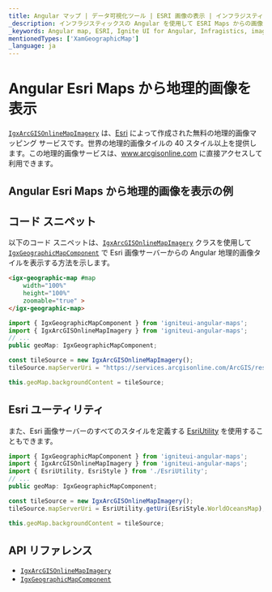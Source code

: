 ```yaml
---
title: Angular マップ | データ可視化ツール | ESRI 画像の表示 | インフラジスティックス
_description: インフラジスティックスの Angular を使用して ESRI Maps からの画像を表示します。Ignite UI for Angular マップ チュートリアルを是非お試しください!
_keywords: Angular map, ESRI, Ignite UI for Angular, Infragistics, imagery tile source, map background, Angular マップ, ESRI, インフラジスティックス, 画像タイル ソース, マップ背景
mentionedTypes: ['XamGeographicMap']
_language: ja
---
```


# Angular Esri Maps から地理的画像を表示

[`IgxArcGISOnlineMapImagery`]({environment:dvApiBaseUrl}/products/ignite-ui-angular/api/docs/typescript/latest/classes/igniteui_angular_maps.igxarcgisonlinemapimagery.html) は、<a href="https://www.esri.com/" target="_blank">Esri</a> によって作成された無料の地理的画像マッピング サービスです。世界の地理的画像タイルの 40 スタイル以上を提供します。この地理的画像サービスは、<a href="https://services.arcgisonline.com/ArcGIS/rest/services" target="_blank">www.arcgisonline.com</a> に直接アクセスして利用できます。

## Angular Esri Maps から地理的画像を表示の例

<code-view style="height: 500px" alt="Angular Esri Maps から地理的画像を表示の例"
           data-demos-base-url="{environment:dvDemosBaseUrl}"
                    iframe-src="{environment:dvDemosBaseUrl}/maps/geo-map/display-esri-imagery"
                                                 github-src="maps/geo-map/display-esri-imagery">
</code-view>


<div class="divider--half"></div>

## コード スニペット

以下のコード スニペットは、[`IgxArcGISOnlineMapImagery`]({environment:dvApiBaseUrl}/products/ignite-ui-angular/api/docs/typescript/latest/classes/igniteui_angular_maps.igxarcgisonlinemapimagery.html) クラスを使用して [`IgxGeographicMapComponent`]({environment:dvApiBaseUrl}/products/ignite-ui-angular/api/docs/typescript/latest/classes/igniteui_angular_maps.igxgeographicmapcomponent.html) で Esri 画像サーバーからの Angular 地理的画像タイルを表示する方法を示します。

```html
<igx-geographic-map #map
    width="100%"
    height="100%"
    zoomable="true" >
</igx-geographic-map>
```

```ts
import { IgxGeographicMapComponent } from 'igniteui-angular-maps';
import { IgxArcGISOnlineMapImagery } from 'igniteui-angular-maps';
// ...
public geoMap: IgxGeographicMapComponent;

const tileSource = new IgxArcGISOnlineMapImagery();
tileSource.mapServerUri = "https://services.arcgisonline.com/ArcGIS/rest/services/Ocean_Basemap/MapServer";

this.geoMap.backgroundContent = tileSource;
```

## Esri ユーティリティ

また、Esri 画像サーバーのすべてのスタイルを定義する [EsriUtility](geo-map-resources-esri.md) を使用することもできます。

```ts
import { IgxGeographicMapComponent } from 'igniteui-angular-maps';
import { IgxArcGISOnlineMapImagery } from 'igniteui-angular-maps';
import { EsriUtility, EsriStyle } from './EsriUtility';
// ...
public geoMap: IgxGeographicMapComponent;

const tileSource = new IgxArcGISOnlineMapImagery();
tileSource.mapServerUri = EsriUtility.getUri(EsriStyle.WorldOceansMap);

this.geoMap.backgroundContent = tileSource;
```

## API リファレンス

*   [`IgxArcGISOnlineMapImagery`]({environment:dvApiBaseUrl}/products/ignite-ui-angular/api/docs/typescript/latest/classes/igniteui_angular_maps.igxarcgisonlinemapimagery.html)
*   [`IgxGeographicMapComponent`]({environment:dvApiBaseUrl}/products/ignite-ui-angular/api/docs/typescript/latest/classes/igniteui_angular_maps.igxgeographicmapcomponent.html)
